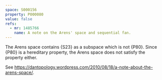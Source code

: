 ```yaml
---
space: S000156
property: P000080
value: false
refs:
  - mr: 1485766
    name: A note on the Arens' space and sequential fan. 
---
```


The Arens space contains {S23} as a subspace which is not {P80}.  Since {P80} is a hereditary property, the Arens space does not satisfy the property either.

See <https://dantopology.wordpress.com/2010/08/18/a-note-about-the-arens-space/>.
